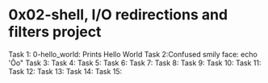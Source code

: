 # 0x02-shell, I/O redirections and filters project
Task 1: 0-hello_world: Prints Hello World
Task 2:Confused smily face: echo 'Ôo"
Task 3:
Task 4:
Task 5:
Task 6:
Task 7:
Task 8:
Task 9:
Task 10:
Task 11:
Task 12:
Task 13:
Task 14:
Task 15:

